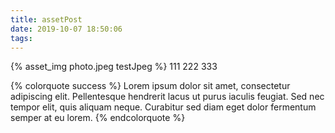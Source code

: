 ```yaml
---
title: assetPost
date: 2019-10-07 18:50:06
tags:
---
```


{% asset_img photo.jpeg testJpeg %}
111 222 333

{% colorquote success %}
Lorem ipsum dolor sit amet, consectetur adipiscing elit. Pellentesque hendrerit lacus ut purus iaculis feugiat. Sed nec tempor elit, quis aliquam neque. Curabitur sed diam eget dolor fermentum semper at eu lorem.
{% endcolorquote %}
<!-- more -->